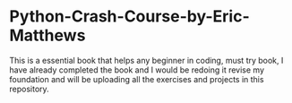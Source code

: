 # Python-Crash-Course-by-Eric-Matthews
This is a essential book that helps any beginner in coding, must try book, I have already completed the book and I would be redoing it revise my foundation and will be uploading all the exercises and projects in this repository.
